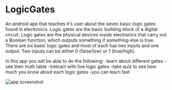 # LogicGates

An android app that teaches it's user about the seven basic logic gates found in electronics. Logic gates are the basic building block of a digital circuit. Logic gates are the physical devices inside electronics that carry out a Boolean function, which outputs something if something else is true. There are six basic logic gates and most of each has two inputs and one output. Two inputs can be either 0 (false/low) or 1 (true/high).

In this app you will be able to do the following:
-learn about different gates 
-see their truth table 
-interact with live logic gates 
-take quiz to see how much you know about each logic gates
-you can learn fast


![app screenshot](https://github.com/abdulaz1z/LogicGates/blob/master/app/src/main/res/drawable/app%20sreenshot.png)
